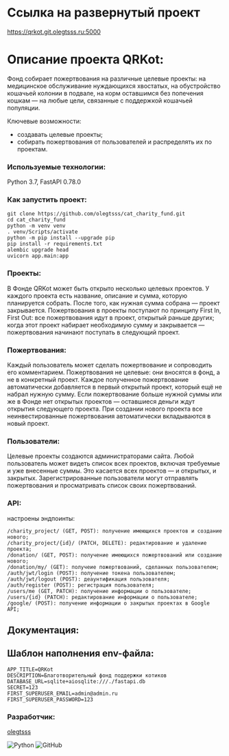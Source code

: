 # Cсылка на развернутый проект

https://qrkot.git.olegtsss.ru:5000

# Описание проекта QRKot:

Фонд собирает пожертвования на различные целевые проекты: на медицинское обслуживание нуждающихся хвостатых, на обустройство кошачьей колонии в подвале, на корм оставшимся без попечения кошкам — на любые цели, связанные с поддержкой кошачьей популяции.

Ключевые возможности:
- создавать целевые проекты;
- собирать пожертвования от пользователей и распределять их по проектам.

### Используемые технологии:

Python 3.7, FastAPI 0.78.0

### Как запустить проект:

```
git clone https://github.com/olegtsss/cat_charity_fund.git
cd cat_charity_fund
python -m venv venv
. venv/Scripts/activate
python -m pip install --upgrade pip
pip install -r requirements.txt
alembic upgrade head
uvicorn app.main:app
```

### Проекты:
В Фонде QRKot может быть открыто несколько целевых проектов. У каждого проекта есть название, описание и сумма, которую планируется собрать. После того, как нужная сумма собрана — проект закрывается.
Пожертвования в проекты поступают по принципу First In, First Out: все пожертвования идут в проект, открытый раньше других; когда этот проект набирает необходимую сумму и закрывается — пожертвования начинают поступать в следующий проект. 


### Пожертвования:
Каждый пользователь может сделать пожертвование и сопроводить его комментарием. Пожертвования не целевые: они вносятся в фонд, а не в конкретный проект. Каждое полученное пожертвование автоматически добавляется в первый открытый проект, который ещё не набрал нужную сумму. Если пожертвование больше нужной суммы или же в Фонде нет открытых проектов — оставшиеся деньги ждут открытия следующего проекта. При создании нового проекта все неинвестированные пожертвования автоматически вкладываются в новый проект.


### Пользователи:
Целевые проекты создаются администраторами сайта. 
Любой пользователь может видеть список всех проектов, включая требуемые и уже внесенные суммы. Это касается всех проектов — и открытых, и закрытых.
Зарегистрированные пользователи могут отправлять пожертвования и просматривать список своих пожертвований.


### API:
настроены эндпоинты:

```
/charity_project/ (GET, POST): получение имеющихся проектов и создание нового;
/charity_project/{id}/ (PATCH, DELETE): редактирование и удаление проекта;
/donation/ (GET, POST): получение имеющихся пожертвований или создание нового;
/donation/my/ (GET): получеие пожертвований, сделанных пользователем;
/auth/jwt/login (POST): получение токена пользователем;
/auth/jwt/logout (POST): деаунтификация пользователя;
/auth/register (POST): регистрация пользователя;
/users/me (GET, PATCH): получение информации о пользователе;
/users/{id} (PATCH): редактирование информации о пользователе;
/google/ (POST): получение информации о закрытых проектах в Google API;
```

## Документация:
[http://127.0.0.1:8000/docs]: docs

[http://127.0.0.1:8000/redoc]: redoc



## Шаблон наполнения env-файла:

```
APP_TITLE=QRKot
DESCRIPTION=Благотворительный фонд поддержки котиков
DATABASE_URL=sqlite+aiosqlite:///./fastapi.db
SECRET=123
FIRST_SUPERUSER_EMAIL=admin@admin.ru
FIRST_SUPERUSER_PASSWORD=123

```

### Разработчик:
[olegtsss](https://github.com/olegtsss)

![Python](https://img.shields.io/badge/python-3670A0?style=for-the-badge&logo=python&logoColor=ffdd54)
![GitHub](https://img.shields.io/badge/github-%23121011.svg?style=for-the-badge&logo=github&logoColor=whte)
